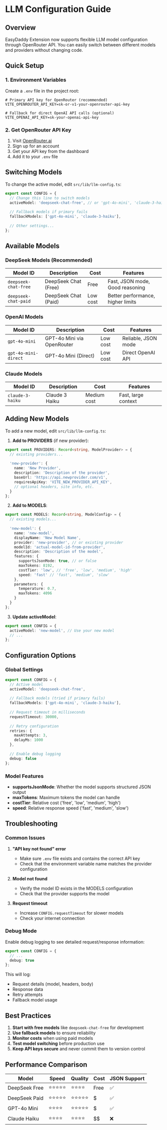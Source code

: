 # LLM Configuration Guide

## Overview

EasyDaddy Extension now supports flexible LLM model configuration through OpenRouter API. You can easily switch between different models and providers without changing code.

## Quick Setup

### 1. Environment Variables

Create a `.env` file in the project root:

```env
# Primary API key for OpenRouter (recommended)
VITE_OPENROUTER_API_KEY=sk-or-v1-your-openrouter-api-key

# Fallback for direct OpenAI API calls (optional)
VITE_OPENAI_API_KEY=sk-your-openai-api-key
```

### 2. Get OpenRouter API Key

1. Visit [OpenRouter.ai](https://openrouter.ai/)
2. Sign up for an account
3. Get your API key from the dashboard
4. Add it to your `.env` file

## Switching Models

To change the active model, edit `src/lib/llm-config.ts`:

```typescript
export const CONFIG = {
  // Change this line to switch models
  activeModel: 'deepseek-chat-free', // or 'gpt-4o-mini', 'claude-3-haiku', etc.
  
  // Fallback models if primary fails
  fallbackModels: ['gpt-4o-mini', 'claude-3-haiku'],
  
  // Other settings...
};
```

## Available Models

### DeepSeek Models (Recommended)

| Model ID | Description | Cost | Features |
|----------|-------------|------|----------|
| `deepseek-chat-free` | DeepSeek Chat (Free) | Free | Fast, JSON mode, Good reasoning |
| `deepseek-chat-paid` | DeepSeek Chat (Paid) | Low cost | Better performance, higher limits |

### OpenAI Models

| Model ID | Description | Cost | Features |
|----------|-------------|------|----------|
| `gpt-4o-mini` | GPT-4o Mini via OpenRouter | Low cost | Reliable, JSON mode |
| `gpt-4o-mini-direct` | GPT-4o Mini (Direct) | Low cost | Direct OpenAI API |

### Claude Models

| Model ID | Description | Cost | Features |
|----------|-------------|------|----------|
| `claude-3-haiku` | Claude 3 Haiku | Medium cost | Fast, large context |

## Adding New Models

To add a new model, edit `src/lib/llm-config.ts`:

1. **Add to PROVIDERS** (if new provider):
```typescript
export const PROVIDERS: Record<string, ModelProvider> = {
  // existing providers...
  
  'new-provider': {
    name: 'New Provider',
    description: 'Description of the provider',
    baseUrl: 'https://api.newprovider.com/v1',
    requiresApiKey: 'VITE_NEW_PROVIDER_API_KEY',
    // optional headers, site info, etc.
  }
};
```

2. **Add to MODELS**:
```typescript
export const MODELS: Record<string, ModelConfig> = {
  // existing models...
  
  'new-model': {
    name: 'new-model',
    displayName: 'New Model Name',
    provider: 'new-provider', // or existing provider
    modelId: 'actual-model-id-from-provider',
    description: 'Description of the model',
    features: {
      supportsJsonMode: true, // or false
      maxTokens: 8192,
      costTier: 'low', // 'free', 'low', 'medium', 'high'
      speed: 'fast' // 'fast', 'medium', 'slow'
    },
    parameters: {
      temperature: 0.7,
      maxTokens: 4096
    }
  }
};
```

3. **Update activeModel**:
```typescript
export const CONFIG = {
  activeModel: 'new-model', // Use your new model
  // ...
};
```

## Configuration Options

### Global Settings

```typescript
export const CONFIG = {
  // Active model
  activeModel: 'deepseek-chat-free',
  
  // Fallback models (tried if primary fails)
  fallbackModels: ['gpt-4o-mini', 'claude-3-haiku'],
  
  // Request timeout in milliseconds
  requestTimeout: 30000,
  
  // Retry configuration
  retries: {
    maxAttempts: 3,
    delayMs: 1000
  },
  
  // Enable debug logging
  debug: false
};
```

### Model Features

- **supportsJsonMode**: Whether the model supports structured JSON output
- **maxTokens**: Maximum tokens the model can handle
- **costTier**: Relative cost ('free', 'low', 'medium', 'high')
- **speed**: Relative response speed ('fast', 'medium', 'slow')

## Troubleshooting

### Common Issues

1. **"API key not found" error**
   - Make sure `.env` file exists and contains the correct API key
   - Check that the environment variable name matches the provider configuration

2. **Model not found**
   - Verify the model ID exists in the MODELS configuration
   - Check that the provider supports the model

3. **Request timeout**
   - Increase `CONFIG.requestTimeout` for slower models
   - Check your internet connection

### Debug Mode

Enable debug logging to see detailed request/response information:

```typescript
export const CONFIG = {
  // ...
  debug: true
};
```

This will log:
- Request details (model, headers, body)
- Response data
- Retry attempts
- Fallback model usage

## Best Practices

1. **Start with free models** like `deepseek-chat-free` for development
2. **Use fallback models** to ensure reliability
3. **Monitor costs** when using paid models
4. **Test model switching** before production use
5. **Keep API keys secure** and never commit them to version control

## Performance Comparison

| Model | Speed | Quality | Cost | JSON Support |
|-------|-------|---------|------|--------------|
| DeepSeek Free | ⭐⭐⭐⭐⭐ | ⭐⭐⭐⭐ | Free | ✅ |
| DeepSeek Paid | ⭐⭐⭐⭐⭐ | ⭐⭐⭐⭐⭐ | $ | ✅ |
| GPT-4o Mini | ⭐⭐⭐⭐ | ⭐⭐⭐⭐⭐ | $ | ✅ |
| Claude Haiku | ⭐⭐⭐⭐ | ⭐⭐⭐⭐ | $$ | ❌ |
``` 